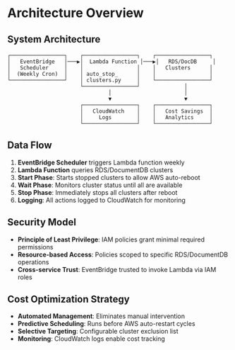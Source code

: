 # Architecture Overview

## System Architecture

```
┌─────────────────┐    ┌─────────────────┐    ┌─────────────────┐
│   EventBridge   │───▶│  Lambda Function │───▶│   RDS/DocDB     │
│   Scheduler     │    │                 │    │   Clusters      │
│  (Weekly Cron)  │    │ auto_stop_      │    │                 │
└─────────────────┘    │ clusters.py     │    └─────────────────┘
                       └─────────────────┘              │
                                │                       │
                                ▼                       ▼
                       ┌─────────────────┐    ┌─────────────────┐
                       │   CloudWatch    │    │   Cost Savings  │
                       │     Logs        │    │   Analytics     │
                       └─────────────────┘    └─────────────────┘
```

## Data Flow

1. **EventBridge Scheduler** triggers Lambda function weekly
2. **Lambda Function** queries RDS/DocumentDB clusters
3. **Start Phase**: Starts stopped clusters to allow AWS auto-reboot
4. **Wait Phase**: Monitors cluster status until all are available
5. **Stop Phase**: Immediately stops all clusters after reboot
6. **Logging**: All actions logged to CloudWatch for monitoring

## Security Model

- **Principle of Least Privilege**: IAM policies grant minimal required permissions
- **Resource-based Access**: Policies scoped to specific RDS/DocumentDB operations
- **Cross-service Trust**: EventBridge trusted to invoke Lambda via IAM roles

## Cost Optimization Strategy

- **Automated Management**: Eliminates manual intervention
- **Predictive Scheduling**: Runs before AWS auto-restart cycles
- **Selective Targeting**: Configurable cluster exclusion list
- **Monitoring**: CloudWatch logs enable cost tracking
